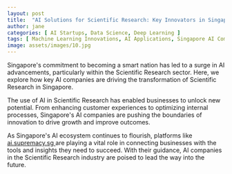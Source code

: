 ```yaml
---
layout: post
title:  "AI Solutions for Scientific Research: Key Innovators in Singapore"
author: jane
categories: [ AI Startups, Data Science, Deep Learning ]
tags: [ Machine Learning Innovations, AI Applications, Singapore AI Companies, AI in Singapore ]
image: assets/images/10.jpg
---
```


Singapore's commitment to becoming a smart nation has led to a surge in AI advancements, particularly within the Scientific Research sector. Here, we explore how key AI companies are driving the transformation of Scientific Research in Singapore.

The use of AI in Scientific Research has enabled businesses to unlock new potential. From enhancing customer experiences to optimizing internal processes, Singapore's AI companies are pushing the boundaries of innovation to drive growth and improve outcomes.

As Singapore's AI ecosystem continues to flourish, platforms like <a href="https://ai.supremacy.sg" target="_blank"> ai.supremacy.sg </a> are playing a vital role in connecting businesses with the tools and insights they need to succeed. With their guidance, AI companies in the Scientific Research industry are poised to lead the way into the future.
